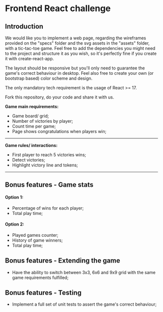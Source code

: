 # Frontend React challenge

## **Introduction**
We would like you to implement a web page, regarding the wireframes provided on the "specs" folder and the svg assets in the "assets" folder, with a tic-tac-toe game. 
Feel free to add the dependencies you might need to the project and structure it as you wish, so it's perfectly fine if you create it with create-react-app.

The layout should be responsive but you'll only need to guarantee the game's correct behaviour in desktop. Feel also free to create your own (or bootstrap based) color scheme and design.

The only mandatory tech requirement is the usage of React >= 17.

Fork this repository, do your code and share it with us.

 **Game main requirements:**
- Game board/ grid;
- Number of victories by player;
- Count time per game;
- Page shows congratulations when players win;
___
 **Game rules/ interactions:**
- First player to reach 5 victories wins;
- Detect victories;
- Highlight victory line and tokens;
___
## Bonus features - Game stats
#### **Option 1:**
- Percentage of wins for each player;
- Total play time;

#### **Option 2:**
- Played games counter;
- History of game winners;
- Total play time;

## Bonus features - Extending the game
- Have the ability to switch between 3x3, 6x6 and 9x9 grid with the same game requirements fulfilled;

## Bonus features - Testing
- Implement a full set of unit tests to assert the game's correct behaviour;
